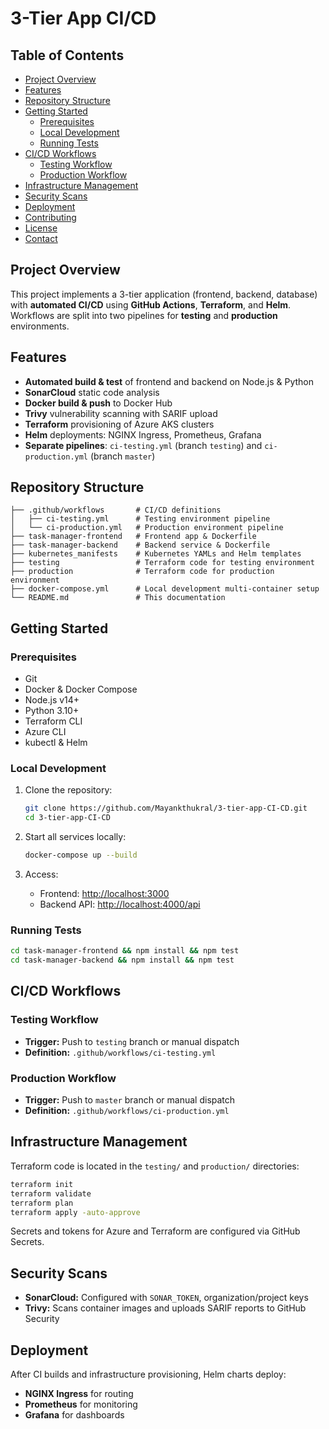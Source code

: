 # 3-Tier App CI/CD

## Table of Contents

- [Project Overview](#project-overview)
- [Features](#features)
- [Repository Structure](#repository-structure)
- [Getting Started](#getting-started)
  - [Prerequisites](#prerequisites)
  - [Local Development](#local-development)
  - [Running Tests](#running-tests)
- [CI/CD Workflows](#cicd-workflows)
  - [Testing Workflow](#testing-workflow)
  - [Production Workflow](#production-workflow)
- [Infrastructure Management](#infrastructure-management)
- [Security Scans](#security-scans)
- [Deployment](#deployment)
- [Contributing](#contributing)
- [License](#license)
- [Contact](#contact)

## Project Overview

This project implements a 3-tier application (frontend, backend, database) with **automated CI/CD** using **GitHub Actions**, **Terraform**, and **Helm**. Workflows are split into two pipelines for **testing** and **production** environments.

## Features

- **Automated build & test** of frontend and backend on Node.js & Python
- **SonarCloud** static code analysis
- **Docker build & push** to Docker Hub
- **Trivy** vulnerability scanning with SARIF upload
- **Terraform** provisioning of Azure AKS clusters
- **Helm** deployments: NGINX Ingress, Prometheus, Grafana
- **Separate pipelines**: `ci-testing.yml` (branch `testing`) and `ci-production.yml` (branch `master`)

## Repository Structure

```
├── .github/workflows       # CI/CD definitions
│   ├── ci-testing.yml      # Testing environment pipeline
│   └── ci-production.yml   # Production environment pipeline
├── task-manager-frontend   # Frontend app & Dockerfile
├── task-manager-backend    # Backend service & Dockerfile
├── kubernetes_manifests    # Kubernetes YAMLs and Helm templates
├── testing                 # Terraform code for testing environment
├── production              # Terraform code for production environment
├── docker-compose.yml      # Local development multi-container setup
└── README.md               # This documentation
```

## Getting Started

### Prerequisites

- Git
- Docker & Docker Compose
- Node.js v14+
- Python 3.10+
- Terraform CLI
- Azure CLI
- kubectl & Helm

### Local Development

1. Clone the repository:

   ```bash
   git clone https://github.com/Mayankthukral/3-tier-app-CI-CD.git
   cd 3-tier-app-CI-CD
   ```

2. Start all services locally:

   ```bash
   docker-compose up --build
   ```

3. Access:

   - Frontend: [http://localhost:3000](http://localhost:3000)
   - Backend API: [http://localhost:4000/api](http://localhost:4000/api)

### Running Tests

```bash
cd task-manager-frontend && npm install && npm test
cd task-manager-backend && npm install && npm test
```

## CI/CD Workflows

### Testing Workflow

- **Trigger:** Push to `testing` branch or manual dispatch
- **Definition:** `.github/workflows/ci-testing.yml`

### Production Workflow

- **Trigger:** Push to `master` branch or manual dispatch
- **Definition:** `.github/workflows/ci-production.yml`

## Infrastructure Management

Terraform code is located in the `testing/` and `production/` directories:

```bash
terraform init
terraform validate
terraform plan
terraform apply -auto-approve
```

Secrets and tokens for Azure and Terraform are configured via GitHub Secrets.

## Security Scans

- **SonarCloud:** Configured with `SONAR_TOKEN`, organization/project keys
- **Trivy:** Scans container images and uploads SARIF reports to GitHub Security

## Deployment

After CI builds and infrastructure provisioning, Helm charts deploy:

- **NGINX Ingress** for routing
- **Prometheus** for monitoring
- **Grafana** for dashboards



